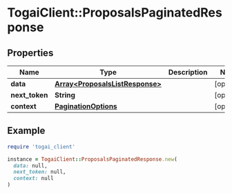 # TogaiClient::ProposalsPaginatedResponse

## Properties

| Name | Type | Description | Notes |
| ---- | ---- | ----------- | ----- |
| **data** | [**Array&lt;ProposalsListResponse&gt;**](ProposalsListResponse.md) |  | [optional] |
| **next_token** | **String** |  | [optional] |
| **context** | [**PaginationOptions**](PaginationOptions.md) |  | [optional] |

## Example

```ruby
require 'togai_client'

instance = TogaiClient::ProposalsPaginatedResponse.new(
  data: null,
  next_token: null,
  context: null
)
```

